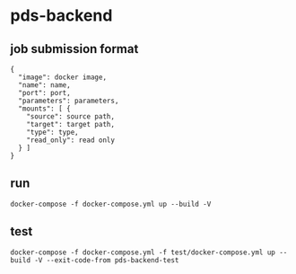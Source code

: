 # pds-backend


## job submission format
```
{
  "image": docker image,
  "name": name,
  "port": port,
  "parameters": parameters,
  "mounts": [ {
    "source": source path,
    "target": target path,
    "type": type,
    "read_only": read only
  } ]
}
```



## run
```
docker-compose -f docker-compose.yml up --build -V
```

## test
```
docker-compose -f docker-compose.yml -f test/docker-compose.yml up --build -V --exit-code-from pds-backend-test
```
